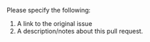 Please specify the following:

1. A link to the original issue
2. A description/notes about this pull request.
